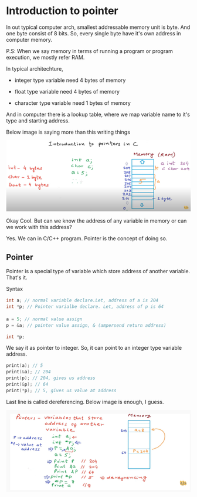 # Introduction to pointer

In out typical computer arch, smallest addressable memory unit is byte. And one byte consist of 8 bits. So, every single byte have it's own address in computer memory.

P.S: When we say memory in terms of running a program or program execution, we mostly refer RAM.

In typical architechture,

- integer type variable need 4 bytes of memory

- float type variable need 4 bytes of memory

- character type variable need 1 bytes of memory

And in computer there is a lookup table, where we map variable name to it's type and starting address.

Below image is saying more than this writing things

![Pointer-01](../../images/ptr1.png?raw=true "Memory architechture")

Okay Cool. But can we know the address of any variable in memory or can we work with this address?

Yes. We can in C/C++ program. Pointer is the concept of doing so.

## Pointer

Pointer is a special type of variable which store address of another variable. That's it.

Syntax

```cpp
int a; // normal variable declare.Let, address of a is 204
int *p; // Pointer varialbe declare. Let, address of p is 64

a = 5; // normal value assign
p = &a; // pointer value assign, & (ampersend return address)

```

```cpp
int *p;
```

We say it as pointer to integer. So, it can point to an integer type variable address.

```cpp
print(a); // 5
print(&a); // 204
print(p); // 204, gives us address
print(&p); // 64
print(*p); // 5, gives us value at address
```

Last line is called dereferencing. Below image is enough, I guess.

![Pointer-02](../../images/ptr2.png?raw=true "Pointer architechture")
